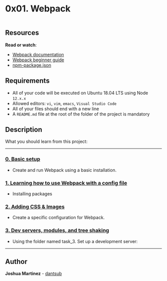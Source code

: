 # 0x01. Webpack

<div class="panel panel-default" id="project-description">
  <div class="panel-body">
    <p><img src="https://user-images.githubusercontent.com/90220978/236635641-be4694e6-c0b3-4f14-90b5-5982b1317645.png" alt="" loading="lazy" style=""></p>

<h2>Resources</h2>

<p><strong>Read or watch</strong>:</p>

<ul>
<li><a href="https://webpack.js.org/concepts/" title="Webpack documentation" target="_blank">Webpack documentation</a></li>
<li><a href="https://www.sitepoint.com/webpack-beginner-guide/" title="Webpack beginner guide" target="_blank">Webpack beginner guide</a></li>
<li><a href="https://docs.npmjs.com/cli/v9/configuring-npm/package-json" title="npm-package.json" target="_blank">npm-package.json</a></li>
</ul>

<h2>Requirements</h2>

<ul>
<li>All of your code will be executed on Ubuntu 18.04 LTS using Node <code>12.x.x</code></li>
<li>Allowed editors: <code>vi</code>, <code>vim</code>, <code>emacs</code>, <code>Visual Studio Code</code></li>
<li>All of your files should end with a new line</li>
<li>A <code>README.md</code> file at the root of the folder of the project is mandatory</li>
</ul>

  </div>
</div>

## Description

What you should learn from this project:

---

### [0. Basic setup](./task_0/package.json)

* Create and run Webpack using a basic installation.

### [1. Learning how to use Webpack with a config file](./task_1/js/dashboard_main.js)

* Installing packages

### [2. Adding CSS & Images](./task_2/package.json)

* Create a specific configuration for Webpack.

### [3. Dev servers, modules, and tree shaking](./task_3/modules/body/body.css)

* Using the folder named task_3. Set up a development server:

---

## Author

**Joshua Martinez** - [dantsub](https://github.com/dantsub)
